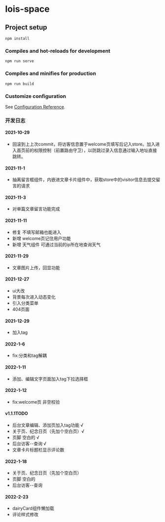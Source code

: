 # lois-space

## Project setup
```
npm install
```

### Compiles and hot-reloads for development
```
npm run serve
```

### Compiles and minifies for production
```
npm run build
```

### Customize configuration
See [Configuration Reference](https://cli.vuejs.org/config/).



### 开发日志
#### 2021-10-29
- 回滚到上上次commit，将访客信息置于welcome页填写后记入store。加入进入首页前的权限控制（前置路由守卫），以防跳过录入信息通过输入地址直接跳转。
#### 2021-11-1
- 抽离留言框组件，内嵌进文章卡片组件中，获取store中的visitor信息去提交留言的请求
#### 2021-11-3
- 对单篇文章留言功能完成
#### 2021-11-11
- 修复 不填写邮箱也能进入
- 新增 welcome页记住用户功能
- 新增 天气组件 可通过当前的ip所在地查询天气
#### 2021-11-29
- 文章图片上传，回显功能  
#### 2021-12-27
- ui大改
- 背景每次进入动态变化
- 引入分类菜单
- 404页面
#### 2021-12-29
- 加入tag
#### 2022-1-6
- fix:分类和tag解耦
#### 2022-1-11
- 添加、编辑文字页面加入tag下拉选择框
#### 2022-1-12
- fix:welcome页 非空校验

#### v1.1.1TODO
- 后台文章编辑、添加页加入tag功能 √
- 关于页、纪念日页（先加个空白页）√
- 页脚 空白的 √
- 后台访客--查询 √
- 文章卡片标题栏显示评论数
#### 2022-1-18
- 关于页、纪念日页（先加个空白页）
- 页脚 空白的
- 后台访客--查询
#### 2022-2-23
- dairyCard组件懒加载
- 评论样式修改